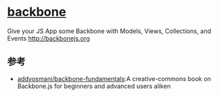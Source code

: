 # [backbone](https://github.com/jashkenas/backbone)

Give your JS App some Backbone with Models, Views, Collections, and Events http://backbonejs.org

## 参考

* [addyosmani/backbone-fundamentals](https://github.com/addyosmani/backbone-fundamentals):A creative-commons book on Backbone.js for beginners and advanced users aliken
